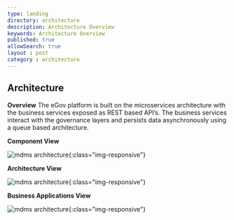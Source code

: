```yaml
---
type: landing
directory: architecture
description: Architecture Overview
keywords: Architecture Overview
published: true
allowSearch: true
layout : post
category : architecture
---
```

<h2>Architecture</h2>


<b>Overview</b>
The eGov platform is built on the microservices architecture with the business services exposed as REST based API’s. The business services interact with the governance layers and persists data asynchronously using a queue based architecture.

<b>Component View</b><br>

![mdms architecture](/images/componentview.png){:class="img-responsive"}


<b>Architecture View</b><br>

![mdms architecture](/images/architectureview.png){:class="img-responsive"}

<b>Business Applications View</b><br>

![mdms architecture](/images/businessapplicationsview.png){:class="img-responsive"}
